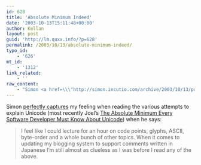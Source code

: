 ```yaml
---
id: 628
title: 'Absolute Minimum Indeed'
date: '2003-10-13T15:11:48+00:00'
author: Kellan
layout: post
guid: 'http://lm.quxx.info/?p=628'
permalink: /2003/10/13/absolute-minimum-indeed/
typo_id:
    - '626'
mt_id:
    - '1312'
link_related:
    - ''
raw_content:
    - "Simon <a href=\\\"http://simon.incutio.com/archive/2003/10/13/practicalUnicode\\\">perfectly captures</a> my feeling when reading the various attempts to explain Unicode (most recently Joel\\'s <a href=\\\"http://www.joelonsoftware.com/articles/Unicode.html\\\">The Absolute Minimum Every Software Developer  Must Know About Unicode</a>) when he says:\n<blockquote>\nI feel like I could lecture for an hour on code points, glyphs, ASCII, byte-order and a whole bunch of other topics. When it comes to updating my blogging system to support comments written in Japanese I\\'m still almost as clueless as I was before I read any of the above.\n</blockquote>"
---
```


Simon [perfectly captures](http://simon.incutio.com/archive/2003/10/13/practicalUnicode) my feeling when reading the various attempts to explain Unicode (most recently Joel’s [The Absolute Minimum Every Software Developer Must Know About Unicode](http://www.joelonsoftware.com/articles/Unicode.html)) when he says:

> I feel like I could lecture for an hour on code points, glyphs, ASCII, byte-order and a whole bunch of other topics. When it comes to updating my blogging system to support comments written in Japanese I’m still almost as clueless as I was before I read any of the above.
